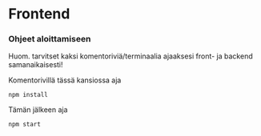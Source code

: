 # Frontend

### Ohjeet aloittamiseen

Huom. tarvitset kaksi komentoriviä/terminaalia ajaaksesi front- ja backend samanaikaisesti!

Komentorivillä tässä kansiossa aja 

```
npm install
```

Tämän jälkeen aja 

```
npm start
```